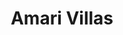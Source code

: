 ---
layout: project
title: Amari Villas
location: Ubud, Bali
project_colour: 
description_html: Lorem ipsum dolor sit amet consectetur adipisicing elit. Est, quis? Velit, iure quaerat accusantium illum quasi praesentium, dicta animi fuga sunt, nesciunt autem nemo omnis dolorum explicabo quia ea ratione?
project_type: Five 2-bed villas and two studio villas
project_status: Under construction
property:
 - title: Studio
   building_size: XX
   land_plot: XX
 - title: Two bed - type 01
   building_size: XX
   land_plot: XX
 - title: Two bed - type 02
   building_size: XX
   land_plot: XX
featured_images:
 - image: /images/swatch-architects-bali-design-studio-amari-two-bed-7.jpg
project_gallery:
 - image: /images/swatch-architects-bali-design-studio-amari-two-bed-7.jpg
 - image: /images/swatch-architects-bali-design-studio-amari-two-bed-7.jpg
 - image: /images/swatch-architects-bali-design-studio-amari-two-bed-7.jpg
---